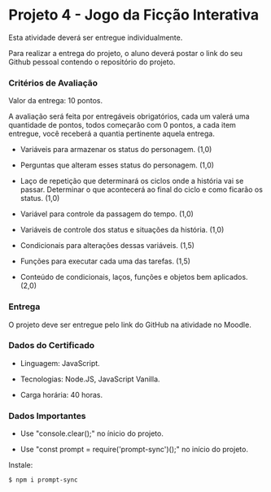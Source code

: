 # Projeto 4 - Jogo da Ficção Interativa

Esta atividade deverá ser entregue individualmente.

Para realizar a entrega do projeto, o aluno deverá postar o link do seu Github pessoal contendo o repositório do projeto.

### Critérios de Avaliação

Valor da entrega: 10 pontos.

A avaliação será feita por entregáveis obrigatórios, cada um valerá uma quantidade de pontos, todos começarão com 0 pontos, a cada item entregue, você receberá a quantia pertinente aquela entrega.

* Variáveis para armazenar os status do personagem. (1,0)

* Perguntas que alteram esses status do personagem. (1,0)

* Laço de repetição que determinará os ciclos onde a história vai se passar. Determinar o que acontecerá ao final do ciclo e como ficarão os status. (1,0)

* Variável para controle da passagem do tempo. (1,0)

* Variáveis de controle dos status e situações da história. (1,0)

* Condicionais para alterações dessas variáveis. (1,5)

* Funções para executar cada uma das tarefas. (1,5)

* Conteúdo de condicionais, laços, funções e objetos bem aplicados. (2,0)

### Entrega

O projeto deve ser entregue pelo link do GitHub na atividade no Moodle.

### Dados do Certificado

* Linguagem: JavaScript.

* Tecnologias: Node.JS, JavaScript Vanilla.

* Carga horária: 40 horas.

### Dados Importantes

* Use "console.clear();" no ínicio do projeto.

* Use "const prompt = require('prompt-sync')();" no início do projeto.

Instale:
```
$ npm i prompt-sync
```